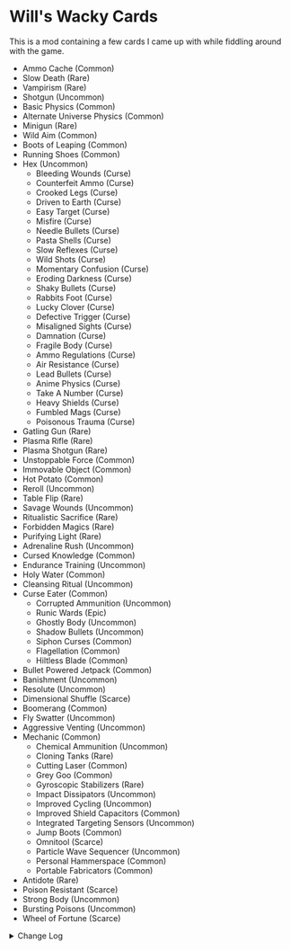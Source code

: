 # Will's Wacky Cards

This is a mod containing a few cards I came up with while fiddling around with the game.

- Ammo Cache (Common)
- Slow Death (Rare)
- Vampirism (Rare)
- Shotgun (Uncommon)
- Basic Physics (Common)
- Alternate Universe Physics (Common)
- Minigun (Rare)
- Wild Aim (Common)
- Boots of Leaping (Common)
- Running Shoes (Common)
- Hex (Uncommon)
  - Bleeding Wounds (Curse)
  - Counterfeit Ammo (Curse)
  - Crooked Legs (Curse)
  - Driven to Earth (Curse)
  - Easy Target (Curse)
  - Misfire (Curse)
  - Needle Bullets (Curse)
  - Pasta Shells (Curse)
  - Slow Reflexes (Curse)
  - Wild Shots (Curse)
  - Momentary Confusion (Curse)
  - Eroding Darkness (Curse)
  - Shaky Bullets (Curse)
  - Rabbits Foot (Curse)
  - Lucky Clover (Curse)
  - Defective Trigger (Curse)
  - Misaligned Sights (Curse)
  - Damnation (Curse)
  - Fragile Body (Curse)
  - Ammo Regulations (Curse)
  - Air Resistance (Curse)
  - Lead Bullets (Curse)
  - Anime Physics (Curse)
  - Take A Number (Curse)
  - Heavy Shields (Curse)
  - Fumbled Mags (Curse)
  - Poisonous Trauma (Curse)
- Gatling Gun (Rare)
- Plasma Rifle (Rare)
- Plasma Shotgun (Rare)
- Unstoppable Force (Common)
- Immovable Object (Common)
- Hot Potato (Common)
- Reroll (Uncommon)
- Table Flip (Rare)
- Savage Wounds (Uncommon)
- Ritualistic Sacrifice (Rare)
- Forbidden Magics (Rare)
- Purifying Light (Rare)
- Adrenaline Rush (Uncommon)
- Cursed Knowledge (Common)
- Endurance Training (Uncommon)
- Holy Water (Common)
- Cleansing Ritual (Uncommon)
- Curse Eater (Common)
  - Corrupted Ammunition (Uncommon)
  - Runic Wards (Epic)
  - Ghostly Body (Uncommon)
  - Shadow Bullets (Uncommon)
  - Siphon Curses (Common)
  - Flagellation (Common)
  - Hiltless Blade (Common)
- Bullet Powered Jetpack (Common)
- Banishment (Uncommon)
- Resolute (Uncommon)
- Dimensional Shuffle (Scarce)
- Boomerang (Common)
- Fly Swatter (Uncommon)
- Aggressive Venting (Uncommon)
- Mechanic (Common)
  - Chemical Ammunition (Uncommon)
  - Cloning Tanks (Rare)
  - Cutting Laser (Common)
  - Grey Goo (Common)
  - Gyroscopic Stabilizers (Rare)
  - Impact Dissipators (Uncommon)
  - Improved Cycling (Uncommon)
  - Improved Shield Capacitors (Common)
  - Integrated Targeting Sensors (Uncommon)
  - Jump Boots (Common)
  - Omnitool (Scarce)
  - Particle Wave Sequencer (Uncommon)
  - Personal Hammerspace (Common)
  - Portable Fabricators (Common)
- Antidote (Rare)
- Poison Resistant (Scarce)
- Strong Body (Uncommon)
- Bursting Poisons (Uncommon)
- Wheel of Fortune (Scarce)

<details>
<summary>Change Log</summary>

----
## v 1.9.10
- Added a new Scarcee rarity that's between uncommon and rare.
- Epic rarity is now between rare and legendary.
- Rarities are now added via WWM.
- Runic Wards is now Epic rarity.

----
## v 1.9.9
- Patched an issue with bursting poisons and poisonous trauma

----
## v 1.9.8
- 1 new card (Wheel of Fortune)
- Added a new Epic rarity that's between uncommon and rare.

----
## v 1.9.7
- Fixed Portable Fabricators

----
## v 1.9.6
- Fixed an issue with curse eater

----
## v 1.9.5
- Compatibility update for unbound.
- Unstoppable Force and Immovable Object display their correct values now.

----
## v 1.9.4
- Mechanic's upgrade mechanic has been reworked to no longer depend on card order.

----
## v 1.9.2
- Compatibility with new class manager

----
## v 1.9.1
- Compatibility with new class manager

----
## v 1.9.0
- 1 new card (Antidote)
- Compatibility with new class manager
- Bug Fixes

----
## v 1.8.7
- Even Spread Patch pushed to separate mod.

----
## v 1.8.6
- Bug Fixes

----
## v 1.8.4
- Bug Fixes

----
## v 1.8.3
- Bug Fixes, miscellaneous changes

----
## v 1.8.3
- Bug Fixes

----
## v 1.8.2
- Bug Fixes

----
## v 1.8.1
- Bug Fixes

----
## v 1.8.0
- Aggressive balancing pass
- Bug fixes
- Lots of code refactoring

----
## v 1.7.10
- Curse Eater Lifesteal should now work

----
## v 1.7.9
- Bug Fixes

----
## v 1.7.8
- Bug Fixes

----
## v 1.7.7
- Bug Fixes

----
## v 1.7.6
- Moved some curses over to WWM
- Code Refactoring

----
## v 1.7.5
- Added some art

----
## v 1.7.4
- Mechanic Upgrades now last until the end of the round (full circle) instead of being removed at point end (half-circle).
- Some minor changes

----
## v 1.7.3
- Changed from debug to release build

----
## v 1.7.2
- Made it so that when losing the Mechanic or Curse Eater class while having cards from that class still, one of your lowest rarity cards for that class is converted into the class card.

----
## v 1.7.1
- Fixed an issue with Mechanic not having its cards show up.
- Minor reversion to compatibility with FFC Class Manager

----
## v 1.7.0
- Added 15 new Cards in the form of the Mechanic Class
  - The mechanic class is oriented around finding the time to upgrade itself during battle. Don't let it sit in one place for too long or you'll be sorry (or happy if you're the mechanic).
- Nerfed Ammo Cache Slightly
- Some card art has been added, more card art to come
- Patches to code logic and bugs

----
## v 1.6.15
- Buffed Aggressive Venting
- Increased Compatibility with FFC Class Manager

----
## v 1.6.14
- Added 1 New Card (Aggressive Venting)

----
## v 1.6.13
- Added 1 New Card (Fly Swatter)

----
## v 1.6.12
- Patched Adrenaline Rush and Endurance Training
- Small Patch to Dimensional Shuffle

----
## v 1.6.11
- Removed respawn patch as a dependency.

----
## v 1.6.10
- Runic Wards is nerfed
- Logic Patches
- Immovable Object and Unstoppable Force no longer eat glitch cards
- Forbidden Magics now properly gives the holder curses
- Curse Eater was nerfed

----
## v 1.6.9
- Tweaks to dimensional shuffle
- Dimensional shuffle now gives enemies a block at the end of it

----
## v 1.6.8
- Dimensional Shuffle now utilizes a spotlight effect and no longer results in spontaneous ninja death.

----
## v 1.6.7
- Changes to card stats.
- Patches to Code Logic.
- Dimensional Shuffle should work now.

----
## v 1.6.5
- Banishment nerfed
- Dimensional Shuffle's movement has been reworked to more clearly signal your movement.
- Runic Wards no longer block when silenced or stunned.
- 1 new Curse (Fumbled Mags) Thanks Zom!

----
## v 1.6.3
- Plasma weapons are no longer able to fire before round start.
- Boomerang was nerfed slightly (stronger pullback, lower damage)


----
## v 1.6.1
- 1 new card (Boomerang)
- Dimensional Shuffle now has an ability cooldown.

----
## v 1.5.12
- Added a bit of a jitter to Dimensional Shuffle's effect to make it more obvious when a player gets to stay in place through it.
- Purifying light's code has been further refined, hopefully it won't murder the game anymore.

----
## v 1.5.11
- 1 new card (Dimensional Shuffle)
- Fixed a few issues with cards. Runic Wards now actually grants additional blocks instead of just removing them.

----
## v 1.5.10
- 1 new card (Resolute)
- Fixed issue where banishment could sometimes speed up a player.
- Gatling now has a damage penalty.

----
## v 1.5.9
- Minor Code Changes

----
## v 1.5.8
- Changes to debug messages

----
## v 1.5.7
- Changes to card building logic.

----
## v 1.5.6
- Small code logic changes

----
## v 1.5.5
- Bullet Powered Jetpack now works in sandbox.
- Added Testing cards, not going to list them here. They cannot be options in a match and can only be taken in sandbox.
- Minor Code changes

----
## v 1.5.4
- Quick Bug Catch

----
## v 1.5.3
- 1 New Card (Flagellation) for the Curse Eater class.
- Hiltless Blade is now part of the Curse Eater class.
- Bullet Powered Jetpack now only works after a battle has started.
- Shadow Bullets have had some minor adjustments made to them.

----
## v 1.5.2
- Quick fix of an issue that slipped through the earlier patch.

----
## v 1.5.1
- Minor Code Fixes and adjustment to card stats.

----
## v 1.5.0
- 5 New Cards (Curse Eater, Ghostly Body, Shadow Bullets, Siphon Curses, Bullet Powered Jetpack)
- Plasma Weapons should be more responsive now, along with a couple other changes to their code.
- Slow Death is no longer exclusive with decay and can be taken multiple times.
- Curse Eater is a class focused about having curses, and Runic Wards and Corrupted Ammunition have been turned into cards for it.
  - Ghostly Body and Runic Wards are mutually exclusive defensive options for the class.
  - Corrupted Ammunition and Shadow Bullets are mutually exclusive options for the class.
  - Siphon Curses can be taken as many times as possible, but only shows up when other players have at least 3 curses between them.

----
## v 1.4.10
- Hiltless Blade is nerfed to only give +150% damage.
- Corrupted Ammunition should now properly reset itself each match.
- Miscellaneous Code Patching

----
## v 1.4.9
- Purifying light should work now.
- Some more bug fixes.

----
## v 1.4.8
- Renamed Rabbit's Foot to Rabbits Foot since `'` breaks the game.

----
## v 1.4.7
- More bug squashing

----
## v 1.4.6
- Fixed a bug where Wild Shots would stick around after being removed.

----
## v 1.4.5
- Fixed a bug with Runic Wards keping people from dying when they hit the floor and walls.
- Runic Shields now triggers on 600 damage taken instead of 200.
- Did a balancing pass on curses.
- Added 10 new curses (Defective Trigger, Misaligned Sights, Damnation, Fragile Body, Ammo Regulations, Air Resistance, Lead Bullets, Anime Physics, Take A Number, Heavy Shields)
- Added 2 new curses (Rabbit's Foot, Lucky Clover). These ones actually buff those who get them.
- Purifying Light only grants commons now.

----
## v 1.4.4
- Various Curse Rebalancing
- New Curse (Shaky Bullets)

----
## v 1.4.3
- Various bug fixes.

----
## v 1.4.2
- Runic Wards now grants a curse for every 200 damage dealt to the card's holder. Yes, this includes self-damage. Quit hitting yourself.

----
## v 1.4.1
- Quick patch to a bug

----
## v 1.4.0
- 5 new cards (Eroding Darkness, Holy Water, Cleansing Ritual, Runic Wards, Corrupted Ammunition)
- Lots of fixes.

----
## v 1.3.2
- 1 new card (Hiltless Blade)
- There is now a setting to toggle Reroll and Tableflip off (by default they're allowed), so you don't have to worry about if they're disabled or not.
- Patches to code logic and foundations laid for other cards.

----
## v 1.3.1
- 2 new cards added (Adrenaline Rush, Endurance Training)
- Momentary Confusion is no longer confused about being a curse.

----
## v 1.3.0
- 6 new cards added (Savage Wounds, Ritualistic Sacrifice, Forbidden Magics, Purifying Light, Cursed Knowledge, Momentary Confusion)

----
## v 1.2.10
- Hex now works again.

----
## v 1.2.9
- Patched some logic in Hex

----
## v 1.2.8
- Null reference errors caused by cards having issues when being removed, no longer causes reroll and table flip to break.
- CurseManager and RerollManager have been split off into their own mod.

----
## v 1.2.7
- Reroll no longer causes the game to enter into statis anymore.
- Curses will once again attempt to respect rarity.

----
## v 1.2.6
- hotfix for hex and table flip

----
## v 1.2.5
- The Curse Manager was refactored to have a static instance instead of static functions.
- Curses now respect rarity when being randomly picked, WWC currently only provides common curses.
- Added 2 new cards (Reroll, Table Flip)
- Minigun has been disabled while testing is being done to figure out the issues with it.
- Plasma weapons can no longer fire during the cease fire at the start of a match.

----
## v 1.2.4
- Hot Potato no longer deletes itself, nor gives away all curses you possess.
- Minigun overheat no longer persists after death. Phoenix + other revive cards may still not work properly with it though.
- Plasma Charge Bars now sync, projectile velocity remains elusive however.

----
## v 1.2.3
- New card (Hot Potato) only shows up if you're cursed.
- Attempts to Sync Plasma weapon charge bars and bullet velocity have beeen made.
- Hex no longer gives additional curses when readded as part of removing another card.

----
## v 1.2.2
- Curses are no longer hidden, they can be disabled or enabled individually in the toggle cards menu. If there are no enabled curses, hex will simply do nothing.
- Immovable Object and Unstoppable Force are re-enabled and now work properly.

----
## v 1.2.1
- Disabled Unstoppable Force, and Immovable Object while they're being fixed.
----
## v 1.2.0
- New Cards (Unstoppable Force, Immovable Object)
----
## v 1.1.6
- New Cards (Plasma Rifle, Plasma Shotgun)
----
## v 1.1.5
- Small fixes and some debugging tools added.
----
## v 1.1.4
- New Curse
- Fixes for Hex
----
## v 1.1.3
- Gatling Gun is actually a rare now.
----
## v 1.1.2
- Shotgun is now a rare.
- New Card (Gatling Gun)
- Fixes
----
## v 1.1.1
- Shotgun was changed to have a minimum reload time and had other stat changes made as well.
----
## v 1.1.0
- Minigun persisting after being stolen and between rounds is fixed.
- New cards
----
## v 1.0.8
- Code logic patched.
- New Cards
----
## v 1.0.7
- Balance Changes
- More cards blacklisted by Shotgun and Minigun
----
## v 1.0.6
- New Card
- More cards blacklisted by Shotgun and Minigun
----
## v 1.0.5
- Fixed an isue where sometimes regular cards would not be added to a player after selecting them.
----
## v 1.0.4
- Fixed issues where blacklisting was improperly done.
----
## v 1.0.3
- More tweaks to cards
- Added two new cards
----
## v 1.0.3
- More tweaks to cards
- Added two new cards

----
## v 1.0.2
- Apparently the noise for Vampirism was annoying. Made it happen less.
- Couple of other balancing tweaks.
----
## v 1.0.1
- Minor patches on card logic
- Shotgun is now incompatible with Pong (BSC) and Flamethrower (CR)
- Slow Death doesn't slow as much.

</details>